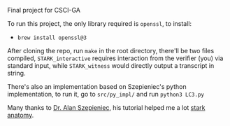 Final project for CSCI-GA 

To run this project, the only library required is `openssl`, to install:
- `brew install openssl@3`

After cloning the repo, run `make` in the root directory, there'll be two files compiled, `STARK_interactive` requires interaction from the verifier (you) via standard input, while `STARK_witness` would directly output a transcript in string.

There's also an implementation based on Szepieniec's python implementation, to run it, go to `src/py_impl/` and run `python3 LC3.py`

Many thanks to [Dr. Alan Szepieniec](https://asz.ink/about/), his tutorial helped me a lot [stark anatomy](https://aszepieniec.github.io/stark-anatomy/).

